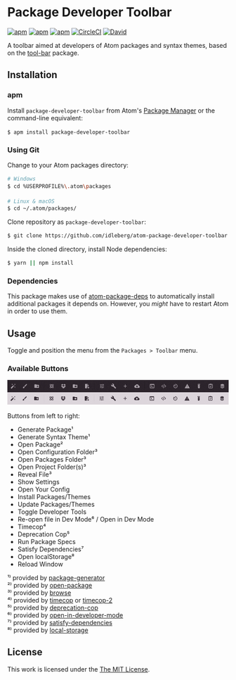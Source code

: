 # Package Developer Toolbar

[![apm](https://flat.badgen.net/apm/license/package-developer-toolbar)](https://atom.io/packages/package-developer-toolbar)
[![apm](https://flat.badgen.net/apm/v/package-developer-toolbar)](https://atom.io/packages/package-developer-toolbar)
[![apm](https://flat.badgen.net/apm/dl/package-developer-toolbar)](https://atom.io/packages/package-developer-toolbar)
[![CircleCI](https://flat.badgen.net/circleci/github/idleberg/atom-package-developer-toolbar)](https://circleci.com/gh/idleberg/atom-package-developer-toolbar)
[![David](https://flat.badgen.net/david/dep/idleberg/atom-package-developer-toolbar)](https://david-dm.org/idleberg/atom-package-developer-toolbar)

A toolbar aimed at developers of Atom packages and syntax themes, based on the [tool-bar](https://github.com/suda/tool-bar) package.

## Installation

### apm

Install `package-developer-toolbar` from Atom's [Package Manager](http://flight-manual.atom.io/using-atom/sections/atom-packages/) or the command-line equivalent:

`$ apm install package-developer-toolbar`

### Using Git

Change to your Atom packages directory:

```bash
# Windows
$ cd %USERPROFILE%\.atom\packages

# Linux & macOS
$ cd ~/.atom/packages/
```

Clone repository as `package-developer-toolbar`:

```bash
$ git clone https://github.com/idleberg/atom-package-developer-toolbar package-developer-toolbar
```

Inside the cloned directory, install Node dependencies:

```bash
$ yarn || npm install
```

### Dependencies

This package makes use of [atom-package-deps](https://github.com/steelbrain/package-deps) to automatically install additional packages it depends on. However, you *might* have to restart Atom in order to use them.

## Usage

Toggle and position the menu from the `Packages > Toolbar` menu.

### Available Buttons

![Screenshot](https://raw.githubusercontent.com/idleberg/atom-package-developer-toolbar/master/screenshot.png)

Buttons from left to right:

* Generate Package¹
* Generate Syntax Theme¹
* Open Package²
* Open Configuration Folder³
* Open Packages Folder³
* Open Project Folder(s)³
* Reveal File³
* Show Settings
* Open Your Config
* Install Packages/Themes
* Update Packages/Themes
* Toggle Developer Tools
* Re-open file in Dev Mode⁶ / Open in Dev Mode
* Timecop⁴
* Deprecation Cop⁵
* Run Package Specs
* Satisfy Dependencies⁷
* Open localStorage⁸
* Reload Window

¹⁾ provided by [package-generator](https://atom.io/packages/package-generator)  
²⁾ provided by [open-package](https://atom.io/packages/open-package)  
³⁾ provided by [browse](https://atom.io/packages/browse)  
⁴⁾ provided by [timecop](https://atom.io/packages/timecop) or [timecop-2](https://atom.io/packages/timecop-2)  
⁵⁾ provided by [deprecation-cop](https://atom.io/packages/deprecation-cop)  
⁶⁾ provided by [open-in-developer-mode](https://atom.io/packages/open-in-developer-mode)  
⁷⁾ provided by [satisfy-dependencies](https://atom.io/packages/satisfy-dependencies)  
⁸⁾ provided by [local-storage](https://atom.io/packages/local-storage)  

## License

This work is licensed under the [The MIT License](https://opensource.org/licenses/MIT).

